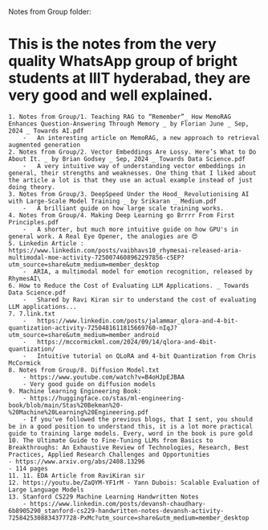 Notes from Group folder:
# This is the notes from the very quality WhatsApp group of bright students at IIIT hyderabad, they are very good and well explained.

    1. Notes from Group/1. Teaching RAG to “Remember”_ How MemoRAG Enhances Question-Answering Through Memory _ by Florian June _ Sep, 2024 _ Towards AI.pdf 
        -   An interesting article on MemoRAG, a new approach to retrieval augmented generation
    2. Notes from Group/2. Vector Embeddings Are Lossy. Here’s What to Do About It. _ by Brian Godsey _ Sep, 2024 _ Towards Data Science.pdf
        -   A very intuitive way of understanding vector embeddings in general, their strengths and weaknesses. One thing that I liked about the article a lot is that they use an actual example instead of just doing theory.
    3. Notes from Group/3. DeepSpeed Under the Hood_ Revolutionising AI with Large-Scale Model Training _ by Srikaran _ Medium.pdf
        -   A brilliant guide on how large scale training works.
    4. Notes from Group/4. Making Deep Learning go Brrrr From First Principles.pdf
        -   A shorter, but much more intuitive guide on how GPU's in general work. A Real Eye Opener, the analogies are 😍
    5. Linkedin Article : https://www.linkedin.com/posts/vaibhavs10_rhymesai-released-aria-multimodal-moe-activity-7250074608962297856-c5EP?utm_source=share&utm_medium=member_desktop
        -  ARIA, a multimodal model for emotion recognition, released by RhymesAI\
    6. How to Reduce the Cost of Evaluating LLM Applications. _ Towards Data Science.pdf
        -   Shared by Ravi Kiran sir to understand the cost of evaluating LLM applications...
    7. 7.link.txt
        -   https://www.linkedin.com/posts/jalammar_qlora-and-4-bit-quantization-activity-7250481611815669760-nIqJ?utm_source=share&utm_medium=member_android 
        -   https://mccormickml.com/2024/09/14/qlora-and-4bit-quantization/ 
        -   Intuitive tutorial on QLoRA and 4-bit Quantization from Chris McCormick
    8. Notes from Group/8. Diffusion Model.txt
        - https://www.youtube.com/watch?v=B4oHJpEJBAA 
        - Very good guide on diffusion models
    9. Machine learning Engineering Book:
        - https://huggingface.co/stas/ml-engineering-book/blob/main/Stas%20Bekman%20-%20Machine%20Learning%20Engineering.pdf 
        - If you've followed the previous blogs, that I sent, you should be in a good position to understand this, it is a lot more practical guide to training large models. Every, word in the book is pure gold
    10. The Ultimate Guide to Fine-Tuning LLMs from Basics to Breakthroughs: An Exhaustive Review of Technologies, Research, Best Practices, Applied Research Challenges and Opportunities
    - https://www.arxiv.org/abs/2408.13296
    - 114 pages 
    11. 11. EDA Article from RaviKiran sir
    12. https://youtu.be/ZaQYM-YF1rM - Yann Dubois: Scalable Evaluation of Large Language Models
    13. Stanford CS229 Machine Learning Handwritten Notes
        - https://www.linkedin.com/posts/devansh-chaudhary-6b8905290_stanford-cs229-handwritten-notes-devansh-activity-7258425308834377728-PxMc?utm_source=share&utm_medium=member_desktop 
    

